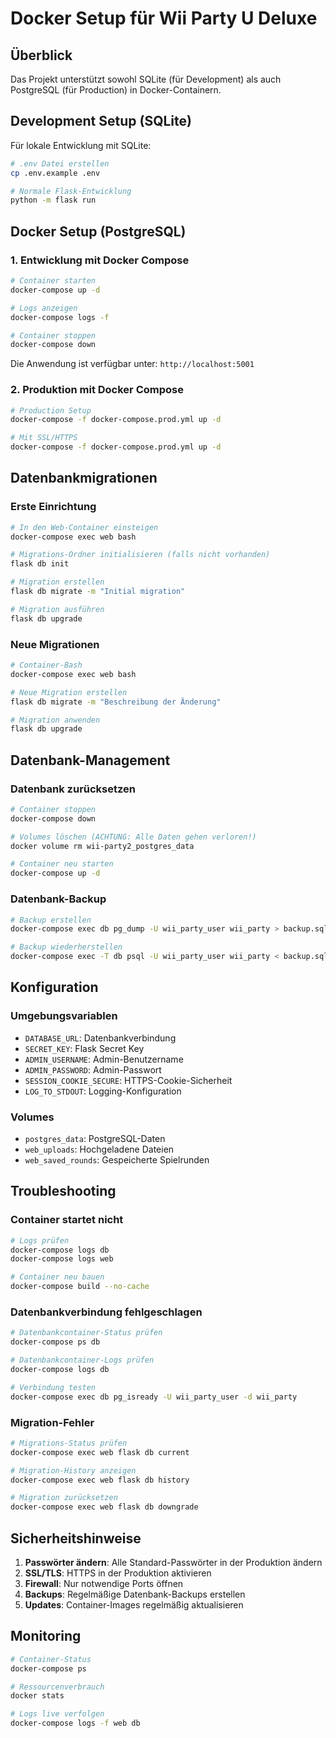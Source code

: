 # Docker Setup für Wii Party U Deluxe

## Überblick

Das Projekt unterstützt sowohl SQLite (für Development) als auch PostgreSQL (für Production) in Docker-Containern.

## Development Setup (SQLite)

Für lokale Entwicklung mit SQLite:

```bash
# .env Datei erstellen
cp .env.example .env

# Normale Flask-Entwicklung
python -m flask run
```

## Docker Setup (PostgreSQL)

### 1. Entwicklung mit Docker Compose

```bash
# Container starten
docker-compose up -d

# Logs anzeigen
docker-compose logs -f

# Container stoppen
docker-compose down
```

Die Anwendung ist verfügbar unter: `http://localhost:5001`

### 2. Produktion mit Docker Compose

```bash
# Production Setup
docker-compose -f docker-compose.prod.yml up -d

# Mit SSL/HTTPS
docker-compose -f docker-compose.prod.yml up -d
```

## Datenbankmigrationen

### Erste Einrichtung

```bash
# In den Web-Container einsteigen
docker-compose exec web bash

# Migrations-Ordner initialisieren (falls nicht vorhanden)
flask db init

# Migration erstellen
flask db migrate -m "Initial migration"

# Migration ausführen
flask db upgrade
```

### Neue Migrationen

```bash
# Container-Bash
docker-compose exec web bash

# Neue Migration erstellen
flask db migrate -m "Beschreibung der Änderung"

# Migration anwenden
flask db upgrade
```

## Datenbank-Management

### Datenbank zurücksetzen

```bash
# Container stoppen
docker-compose down

# Volumes löschen (ACHTUNG: Alle Daten gehen verloren!)
docker volume rm wii-party2_postgres_data

# Container neu starten
docker-compose up -d
```

### Datenbank-Backup

```bash
# Backup erstellen
docker-compose exec db pg_dump -U wii_party_user wii_party > backup.sql

# Backup wiederherstellen
docker-compose exec -T db psql -U wii_party_user wii_party < backup.sql
```

## Konfiguration

### Umgebungsvariablen

- `DATABASE_URL`: Datenbankverbindung
- `SECRET_KEY`: Flask Secret Key
- `ADMIN_USERNAME`: Admin-Benutzername
- `ADMIN_PASSWORD`: Admin-Passwort
- `SESSION_COOKIE_SECURE`: HTTPS-Cookie-Sicherheit
- `LOG_TO_STDOUT`: Logging-Konfiguration

### Volumes

- `postgres_data`: PostgreSQL-Daten
- `web_uploads`: Hochgeladene Dateien
- `web_saved_rounds`: Gespeicherte Spielrunden

## Troubleshooting

### Container startet nicht

```bash
# Logs prüfen
docker-compose logs db
docker-compose logs web

# Container neu bauen
docker-compose build --no-cache
```

### Datenbankverbindung fehlgeschlagen

```bash
# Datenbankcontainer-Status prüfen
docker-compose ps db

# Datenbankcontainer-Logs prüfen
docker-compose logs db

# Verbindung testen
docker-compose exec db pg_isready -U wii_party_user -d wii_party
```

### Migration-Fehler

```bash
# Migrations-Status prüfen
docker-compose exec web flask db current

# Migration-History anzeigen
docker-compose exec web flask db history

# Migration zurücksetzen
docker-compose exec web flask db downgrade
```

## Sicherheitshinweise

1. **Passwörter ändern**: Alle Standard-Passwörter in der Produktion ändern
2. **SSL/TLS**: HTTPS in der Produktion aktivieren
3. **Firewall**: Nur notwendige Ports öffnen
4. **Backups**: Regelmäßige Datenbank-Backups erstellen
5. **Updates**: Container-Images regelmäßig aktualisieren

## Monitoring

```bash
# Container-Status
docker-compose ps

# Ressourcenverbrauch
docker stats

# Logs live verfolgen
docker-compose logs -f web db
```